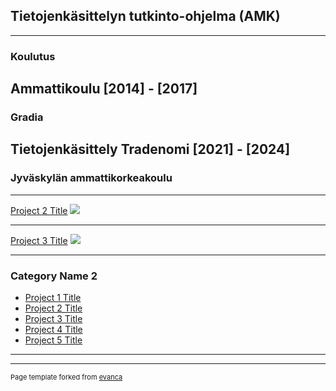 ## Tietojenkäsittelyn tutkinto-ohjelma (AMK) 

---

### Koulutus

## Ammattikoulu [2014] - [2017]

### Gradia

## Tietojenkäsittely Tradenomi [2021] - [2024]

### Jyväskylän ammattikorkeakoulu

---
[Project 2 Title](/pdf/sample_presentation.pdf)
<img src="images/dummy_thumbnail.jpg?raw=true"/>

---
[Project 3 Title](http://example.com/)
<img src="images/dummy_thumbnail.jpg?raw=true"/>

---

### Category Name 2

- [Project 1 Title](http://example.com/)
- [Project 2 Title](http://example.com/)
- [Project 3 Title](http://example.com/)
- [Project 4 Title](http://example.com/)
- [Project 5 Title](http://example.com/)

---




---
<p style="font-size:11px">Page template forked from <a href="https://github.com/evanca/quick-portfolio">evanca</a></p>
<!-- Remove above link if you don't want to attibute -->
